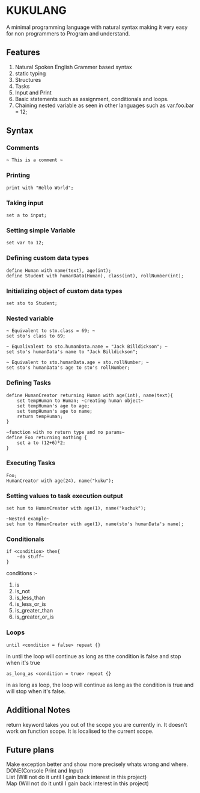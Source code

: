# KUKULANG
A minimal programming language with natural syntax making it very easy for non programmers to Program and understand.

## Features
1. Natural Spoken English Grammer based syntax
2. static typing
3. Structures
4. Tasks
1. Input and Print
5. Basic statements such as assignment, conditionals and loops.
6. Chaining nested variable as seen in other languages such as var.foo.bar = 12;

## Syntax
### Comments
```
~ This is a comment ~
```
### Printing
```
print with "Hello World";
```
### Taking input
```
set a to input;
```
### Setting simple Variable
```
set var to 12;
```
### Defining custom data types
```
define Human with name(text), age(int);
define Student with humanData(Human), class(int), rollNumber(int);
```
### Initializing object of custom data types
```
set sto to Student;
```
### Nested variable
```
~ Equivalent to sto.class = 69; ~
set sto's class to 69;

~ Equalivalent to sto.humanData.name = "Jack Billdickson"; ~
set sto's humanData's name to "Jack Billdickson";

~ Equivalent to sto.humanData.age = sto.rollNumber; ~
set sto's humanData's age to sto's rollNumber;
```
### Defining Tasks
```
define HumanCreator returning Human with age(int), name(text){
	set tempHuman to Human; ~creating human object~
	set tempHuman's age to age;
	set tempHuman's age to name;
	return tempHuman;
}

~function with no return type and no params~
define Foo returning nothing {
	set a to (12+6)*2;
}
```
### Executing Tasks
```
Foo;
HumanCreator with age(24), name("kuku");
```
### Setting values to task execution output
```
set hum to HumanCreator with age(1), name("kuchuk");

~Nested example~
set hum to HumanCreator with age(1), name(sto's humanData's name);
```

### Conditionals
```
if <condition> then{
	~do stuff~
}
```
conditions :- <br>
1. is
1. is_not
1. is_less_than
1. is_less_or_is
1. is_greater_than
1. is_greater_or_is

### Loops
```
until <condition = false> repeat {}
```
in until the loop will continue as long as tthe condition is false and stop when it's true
```
as_long_as <condition = true> repeat {}
```
in as long as loop, the loop will continue as long as the condition is true and will stop when it's false.

## Additional Notes
return keyword takes you out of the scope you are currently in. It doesn't work on function scope. It is localised to the current scope. <br>

## Future plans
Make exception better and show more precisely whats wrong and where.
DONE(Console Print and Input) <br>
List (Will not do it until I gain back interest in this project) <br>
Map (Will not do it until I gain back interest in this project) <br>
